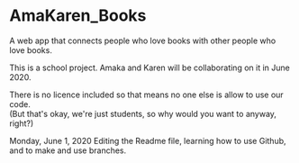 # AmaKaren_Books
A web app that connects people who love books with other people who love books.

This is a school project.  Amaka and Karen will be collaborating on it in June 2020.

There is no licence included so that means no one else is allow to use our code.  
(But that's okay, we're just students, so why would you want to anyway, right?)

Monday, June 1, 2020
Editing the Readme file, learning how to use Github, and to make and use branches.

